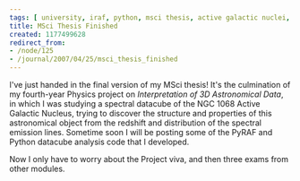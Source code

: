 ```yaml
---
tags: [ university, iraf, python, msci thesis, active galactic nuclei, finished ]
title: MSci Thesis Finished
created: 1177499628
redirect_from:
- /node/125
- /journal/2007/04/25/msci_thesis_finished
---
```

I've just handed in the final version of my MSci thesis! It's the culmination of
my fourth-year Physics project on _Interpretation of 3D Astronomical Data_, in
which I was studying a spectral datacube of the NGC 1068 Active Galactic
Nucleus, trying to discover the structure and properties of this astronomical
object from the redshift and distribution of the spectral emission lines.
Sometime soon I will be posting some of the PyRAF and Python datacube analysis
code that I developed.

Now I only have to worry about the Project viva, and then three exams from other
modules.
